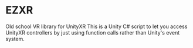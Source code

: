 # EZXR
Old school VR library for UnityXR
This is a Unity C# script to let you access UnityXR controllers by just using function calls rather than Unity's event system.
